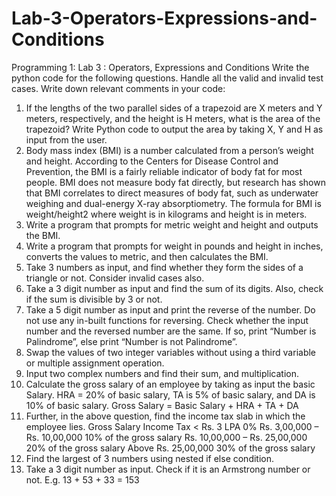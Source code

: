 # Lab-3-Operators-Expressions-and-Conditions
Programming 1: Lab 3 : Operators, Expressions and Conditions
Write the python code for the following questions. Handle all the valid and invalid test cases. Write
down relevant comments in your code:
1. If the lengths of the two parallel sides of a trapezoid are X meters and Y meters, respectively,
and the height is H meters, what is the area of the trapezoid? Write Python code to output the
area by taking X, Y and H as input from the user.
2. Body mass index (BMI) is a number calculated from a person’s weight and height. According to
the Centers for Disease Control and Prevention, the BMI is a fairly reliable indicator of body fat
for most people. BMI does not measure body fat directly, but research has shown that BMI
correlates to direct measures of body fat, such as underwater weighing and dual-energy X-ray
absorptiometry. The formula for BMI is weight/height2 where weight is in kilograms and height
is in meters.
1. Write a program that prompts for metric weight and height and outputs the BMI.
2. Write a program that prompts for weight in pounds and height in inches, converts the
values to metric, and then calculates the BMI.
3. Take 3 numbers as input, and find whether they form the sides of a triangle or not. Consider
invalid cases also.
4. Take a 3 digit number as input and find the sum of its digits. Also, check if the sum is divisible by
3 or not.
5. Take a 5 digit number as input and print the reverse of the number. Do not use any in-built
functions for reversing. Check whether the input number and the reversed number are the
same. If so, print “Number is Palindrome”, else print “Number is not Palindrome”.
6. Swap the values of two integer variables without using a third variable or multiple assignment
operation.
7. Input two complex numbers and find their sum, and multiplication.
8. Calculate the gross salary of an employee by taking as input the basic Salary.
HRA = 20% of basic salary, TA is 5% of basic salary, and DA is 10% of basic salary.
Gross Salary = Basic Salary + HRA + TA + DA
9. Further, in the above question, find the income tax slab in which the employee lies.
Gross Salary Income Tax
< Rs. 3 LPA 0%
Rs. 3,00,000 – Rs. 10,00,000 10% of the gross salary
Rs. 10,00,000 – Rs. 25,00,000 20% of the gross salary
Above Rs. 25,00,000 30% of the gross salary
10. Find the largest of 3 numbers using nested if else condition.
11. Take a 3 digit number as input. Check if it is an Armstrong number or not. E.g. 13 + 53 + 33 = 153
